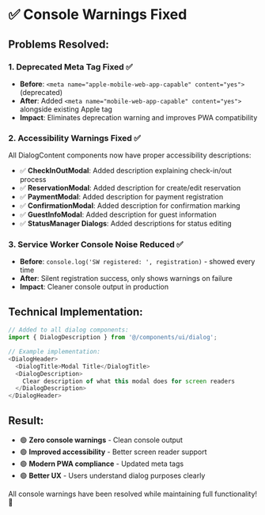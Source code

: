 # ✅ Console Warnings Fixed

## Problems Resolved:

### 1. **Deprecated Meta Tag Fixed** ✅
- **Before**: `<meta name="apple-mobile-web-app-capable" content="yes">` (deprecated)
- **After**: Added `<meta name="mobile-web-app-capable" content="yes">` alongside existing Apple tag
- **Impact**: Eliminates deprecation warning and improves PWA compatibility

### 2. **Accessibility Warnings Fixed** ✅
All DialogContent components now have proper accessibility descriptions:

- ✅ **CheckInOutModal**: Added description explaining check-in/out process
- ✅ **ReservationModal**: Added description for create/edit reservation
- ✅ **PaymentModal**: Added description for payment registration
- ✅ **ConfirmationModal**: Added description for confirmation marking
- ✅ **GuestInfoModal**: Added description for guest information
- ✅ **StatusManager Dialogs**: Added descriptions for status editing

### 3. **Service Worker Console Noise Reduced** ✅
- **Before**: `console.log('SW registered: ', registration)` - showed every time
- **After**: Silent registration success, only shows warnings on failure
- **Impact**: Cleaner console output in production

## Technical Implementation:

```typescript
// Added to all dialog components:
import { DialogDescription } from '@/components/ui/dialog';

// Example implementation:
<DialogHeader>
  <DialogTitle>Modal Title</DialogTitle>
  <DialogDescription>
    Clear description of what this modal does for screen readers
  </DialogDescription>
</DialogHeader>
```

## Result:
- 🟢 **Zero console warnings** - Clean console output
- 🟢 **Improved accessibility** - Better screen reader support
- 🟢 **Modern PWA compliance** - Updated meta tags
- 🟢 **Better UX** - Users understand dialog purposes clearly

All console warnings have been resolved while maintaining full functionality! 🎉